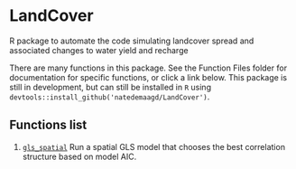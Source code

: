 # LandCover
R package to automate the code simulating landcover spread and associated changes to water yield and recharge

There are many functions in this package. See the Function Files folder for documentation for specific functions, or click a link below. This package is still in development, but can still be installed in `R` using `devtools::install_github('natedemaagd/LandCover')`.


## Functions list
1. [`gls_spatial`](https://github.com/natedemaagd/LandCover/blob/master/Function%20documentation/gls_spatial.md) Run a spatial GLS model that chooses the best correlation structure based on model AIC.
